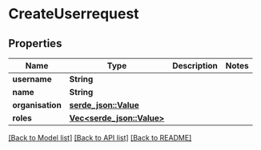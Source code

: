 # CreateUserrequest

## Properties

Name | Type | Description | Notes
------------ | ------------- | ------------- | -------------
**username** | **String** |  | 
**name** | **String** |  | 
**organisation** | [**serde_json::Value**](.md) |  | 
**roles** | [**Vec<serde_json::Value>**](serde_json::Value.md) |  | 

[[Back to Model list]](../README.md#documentation-for-models) [[Back to API list]](../README.md#documentation-for-api-endpoints) [[Back to README]](../README.md)


